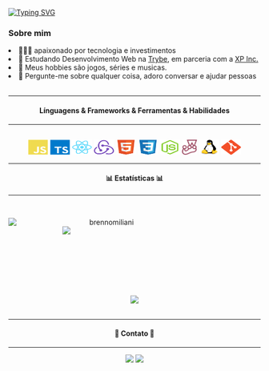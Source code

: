 [![Typing SVG](https://readme-typing-svg.herokuapp.com?lines=Ol%C3%A1+%F0%9F%91%8B%2C+sou+Brenno+Miliani)](https://git.io/typing-svg)

<h3><strong>Sobre mim</strong></h3>

<div>
  <li> 👩🏻‍💻 apaixonado por tecnologia e investimentos</li>
  <li> 🔭 Estudando Desenvolvimento Web na <a href="https://betrybe.com">Trybe</a>, em parceria com a <a href="https://www.xpinc.com/">XP Inc.</a></li>
  <li> 🏓 Meus hobbies são jogos, séries e musicas.</li>
  <li> 💬 Pergunte-me sobre qualquer coisa, adoro conversar e ajudar pessoas</li>
</div>
<br>

<hr>
<h4 align="center"> Línguagens & Frameworks & Ferramentas & Habilidades </h4>
<hr>
<div align="center" style="margin-top: 30px" style="display: inline_block">
  <img title="JavaScript" alt="JavaScript" height="30" width="40" src="./images/javascript-plain.svg">
  <img title="TypeScript" alt="TypeScript" height="30" width="40" src="./images/typescript-plain.svg">
  <img title="React" alt="React" height="30" width="40" src="./images/react-original.svg">
  <img title="Redux" alt="Redux" height="30" width="40" src="./images/redux-original.svg">
  <img title="HTML5" alt="HTML" height="30" width="40" src="./images/html5-original.svg">
  <img title="CSS3" alt="CSS" height="30" width="40" src="./images/css3-original.svg">
  <img title="NodeJS" alt="NodeJS" height="30" width="40" src="./images/nodejs-original.svg">
  <img title="Jest" alt="Jest" height="30" width="30" src="./images/jest-plain.svg">
  <img title="Linux" alt="Linux" height="30" width="40" src="./images/linux-original.svg">
  <img title="GIT" alt="GIT" height="30" width="40" src="./images/git-original.svg">   
</div>

<hr>
<h4 align="center">📊 Estatísticas 📊</h4>
<hr>
<br>
<p align=center>
  <div align=center>
    <a href="https://github.com/brennomiliani" title="brennomiliani profile">
      <img align="left" width=396 src="https://github-readme-streak-stats.herokuapp.com/?user=brennomiliani&theme=react&border=61dafb&hide_border=true" alt="brennomiliani" />
    </a>
    <a href="https://github.com/brennomiliani" title="brennomiliani profile">
      <img align="right" width=396 src="https://github-readme-stats.vercel.app/api?username=brennomiliani&show_icons=true&theme=react&border_color=61dafb&hide_border=true" />
    </a>
  </div>
  <br><br><br><br><br><br><br><br><br>
  <div align=center>
    <a href="https://github.com/brennomiliani" title="brennomiliani profile">
      <img width=325 align="center" src="https://github-readme-stats.vercel.app/api/top-langs/?username=brennomiliani&hide=c%23,powershell,Mathematica,Ruby,Objective-C,Objective-C%2b%2b,Cuda&title_color=61dafb&text_color=ffffff&icon_color=61dafb&bg_color=20232a&langs_count=8&layout=compact&border_color=61dafb&hide_border=true" />
    </a>
  <br>
  <br>
  </div>
</p>

<hr>
<h4 align="center">📝 Contato 📝</h4>
<hr>
<div align=center>
  <a href="https://www.linkedin.com/in/brennomiliani/" target="_blank"><img src="https://img.shields.io/badge/-LinkedIn-%230077B5?style=for-the-badge&logo=linkedin&logoColor=white" target="_blank"></a> 
  <a href = "mailto:brennomiliani18@gmail.com"><img src="https://img.shields.io/badge/-Gmail-%23333?style=for-the-badge&logo=gmail&logoColor=white" target="_blank"></a>

</div>
